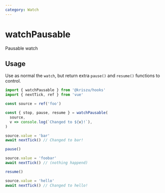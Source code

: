 ```yaml
---
category: Watch
---
```


# watchPausable

Pausable watch

## Usage

Use as normal the `watch`, but return extra `pause()` and `resume()` functions to control.

```ts
import { watchPausable } from '@kriszu/hooks'
import { nextTick, ref } from 'vue'

const source = ref('foo')

const { stop, pause, resume } = watchPausable(
  source,
  v => console.log(`Changed to ${v}!`),
)

source.value = 'bar'
await nextTick() // Changed to bar!

pause()

source.value = 'foobar'
await nextTick() // (nothing happend)

resume()

source.value = 'hello'
await nextTick() // Changed to hello!
```
